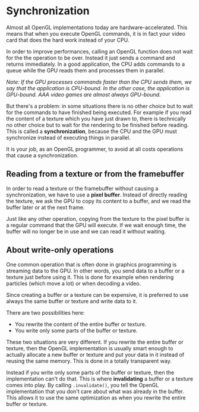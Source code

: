# Synchronization

Almost all OpenGL implementations today are hardware-accelerated. This means that when you execute
OpenGL commands, it is in fact your video card that does the hard work instead of your CPU.

In order to improve performances, calling an OpenGL function does not wait for the the operation
to be over. Instead it just sends a command and returns immediately. In a good application, the
CPU adds commands to a queue while the GPU reads them and processes them in parallel.

_Note: If the GPU processes commands faster than the CPU sends them, we say that the application
is CPU-bound. In the other case, the application is GPU-bound. AAA video games are almost always
GPU-bound._

But there's a problem: in some situations there is no other choice but to wait for the commands to
have finished being executed. For example if you read the content of a texture which you have just
drawn to, there is technically no other choice but to wait for the rendering to be finished before
reading. This is called a **synchronization**, because the CPU and the GPU must synchronize instead
of executing things in parallel.

It is your job, as an OpenGL programmer, to avoid at all costs operations that cause a
synchronization.

## Reading from a texture or from the framebuffer

In order to read a texture or the framebuffer without causing a synchronization, we have to use
a **pixel buffer**. Instead of directly reading the texture, we ask the GPU to copy its content
to a buffer, and we read the buffer later or at the next frame.

Just like any other operation, copying from the texture to the pixel buffer is a regular command
that the GPU will execute. If we wait enough time, the buffer will no longer be in use and we can
read it without waiting.

## About write-only operations

One common operation that is often done in graphics programming is streaming data to the
GPU. In other words, you send data to a buffer or a texture just before using it. This is done
for example when rendering particles (which move a lot) or when decoding a video.

Since creating a buffer or a texture can be expensive, it is preferred to use always the same
buffer or texture and write data to it.

There are two possibilities here:

- You rewrite the content of the entire buffer or texture.
- You write only some parts of the buffer or texture.

These two situations are very different. If you rewrite the entire buffer or texture, then the
OpenGL implementation is usually smart enough to actually allocate a new buffer or texture and put
your data in it instead of reusing the same memory. This is done in a totally transparent way.

Instead if you write only some parts of the buffer or texture, then the implementation can't do
that. This is where **invalidating** a buffer or a texture comes into play. By calling
`.invalidate()`, you tell the OpenGL implementation that you don't care about what was already
in the buffer. This allows it to use the same optimization as when you rewrite the entire
buffer or texture.
